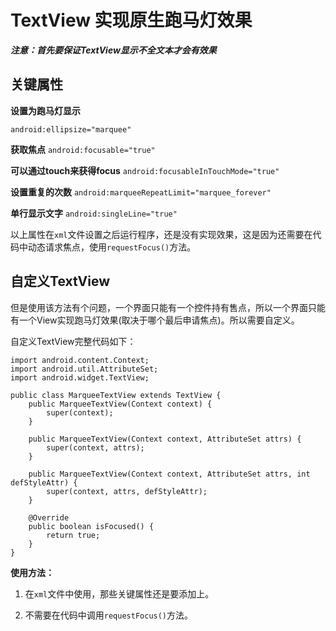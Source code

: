 # TextView 实现原生跑马灯效果

***注意：首先要保证TextView显示不全文本才会有效果***

## 关键属性

**设置为跑马灯显示**  

 `android:ellipsize="marquee"`

 **获取焦点**
  `android:focusable="true"`

**可以通过touch来获得focus**
 `android:focusableInTouchMode="true"`

**设置重复的次数**
 `android:marqueeRepeatLimit="marquee_forever"`

**单行显示文字**
 `android:singleLine="true"`

以上属性在`xml`文件设置之后运行程序，还是没有实现效果，这是因为还需要在代码中动态请求焦点，使用`requestFocus()`方法。

## 自定义TextView

但是使用该方法有个问题，一个界面只能有一个控件持有售点，所以一个界面只能有一个View实现跑马灯效果(取决于哪个最后申请焦点)。所以需要自定义。

自定义TextView完整代码如下：

```
import android.content.Context;
import android.util.AttributeSet;
import android.widget.TextView;

public class MarqueeTextView extends TextView {
    public MarqueeTextView(Context context) {
        super(context);
    }

    public MarqueeTextView(Context context, AttributeSet attrs) {
        super(context, attrs);
    }

    public MarqueeTextView(Context context, AttributeSet attrs, int defStyleAttr) {
        super(context, attrs, defStyleAttr);
    }

    @Override
    public boolean isFocused() {
        return true;
    }
}

```

**使用方法：**

1. 在`xml`文件中使用，那些关键属性还是要添加上。

2. 不需要在代码中调用`requestFocus()`方法。

